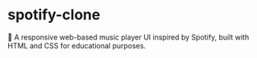 # spotify-clone
🎵 A responsive web-based music player UI inspired by Spotify, built with HTML and CSS for educational purposes.
